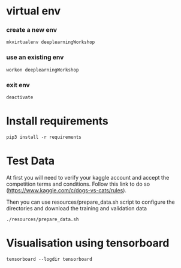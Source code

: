 # virtual env

### create a new env
```
mkvirtualenv deeplearningWorkshop
```

### use an existing env
```
workon deeplearningWorkshop
```

### exit env
```
deactivate
```


# Install requirements
```
pip3 install -r requirements
```


# Test Data
At first you will need to verify your kaggle account and accept the competition terms and conditions. Follow this link to do so (https://www.kaggle.com/c/dogs-vs-cats/rules).

Then you can use resources/prepare_data.sh script to configure the directories and download the training and validation data
```
./resources/prepare_data.sh
```


# Visualisation using tensorboard
```
tensorboard --logdir tensorboard
```

